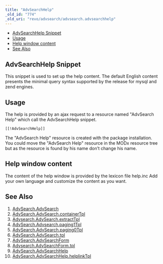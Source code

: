 ```yaml
---
title: "AdvSearchHelp"
_old_id: "774"
_old_uri: "revo/advsearch/advsearch.advsearchhelp"
---
```


- [AdvSearchHelp Snippet](#AdvSearch.AdvSearchHelp-AdvSearchHelpSnippet)
- [Usage](#AdvSearch.AdvSearchHelp-Usage)
- [Help window content](#AdvSearch.AdvSearchHelp-Helpwindowcontent)
- [See Also](#AdvSearch.AdvSearchHelp-SeeAlso)



## AdvSearchHelp Snippet 

This snippet is used to set up the help content. 
The default English content presents the minimal query syntax supported by the release for mysql and zend engines.

## Usage 

The help is provided by an ajax request to a resource named "AdvSearch Help" which call the AdvSearchHelp snippet.

``` plain 
[[!AdvSearchHelp]]
```

The "AdvSearch Help" resource is created with the package installation. 
You could move the "AdvSearch Help" resource in the MODx resource tree but as the resource is found by his name don’t change his name.

## Help window content 

The content of the help window is provided by the lexicon file help.inc Add your own language and customize the content as you want.

## See Also 

1. [AdvSearch.AdvSearch](/extras/revo/advsearch/advsearch.advsearch)
  1. [AdvSearch.AdvSearch.containerTpl](/extras/revo/advsearch/advsearch.advsearch/advsearch.advsearch.containertpl)
  2. [Advsearch.AdvSearch.extractTpl](/extras/revo/advsearch/advsearch.advsearch/advsearch.advsearch.extracttpl)
  3. [AdvSearch.Advsearch.paging1Tpl](/extras/revo/advsearch/advsearch.advsearch/advsearch.advsearch.paging1tpl)
  4. [AdvSearch.AdvSearch.paging0Tpl](/extras/revo/advsearch/advsearch.advsearch/advsearch.advsearch.paging0tpl)
  5. [AdvSearch.AdvSearch.tpl](/extras/revo/advsearch/advsearch.advsearch/advsearch.advsearch.tpl)
2. [AdvSearch.AdvSearchForm](/extras/revo/advsearch/advsearch.advsearchform)
  1. [Advsearch.AdvSearchForm.tpl](/extras/revo/advsearch/advsearch.advsearchform/advsearch.advsearchform.tpl)
3. [AdvSearch.AdvSearchHelp](/extras/revo/advsearch/advsearch.advsearchhelp)
  1. [AdvSearch.AdvSearchHelp.helplinkTpl](/extras/revo/advsearch/advsearch.advsearchhelp/advsearch.advsearchhelp.helplinktpl)